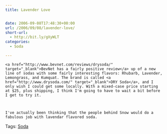 ```yaml
---
title: Lavender Love


date: 2006-09-08T17:48:30+00:00
url: /2006/09/08/lavender-love/
short-url:
  - http://bit.ly/gXyWLT
categories:
  - Soda

---
```

<div class='microid-mailto+http:sha1:6cdfa299c1b913436b03298704e0617545315600'>
  
    <a href="http://www.bevnet.com/reviews/drysoda/" target="_blank">BevNet has a fairly positive review</a> up of a new line of sodas with some fairly interesting flavors: Rhubarb, Lavender, Lemongrass, and Kumquat. The brand is called <a href="http://www.drysoda.com/" target="_blank">DRY Soda</a>, and I only wish I could get some locally. With a mixed-case price starting at $25, plus shipping, I think I'm going to have to wait a bit before I get to try it.
  
  
  
    I've actually been thinking that the people behind Snow would do a fabulous job with lavendar flavored soda.
  
</div>

<div class="st-post-tags">
  Tags: <a href="http://www.cavort.org/tag/soda/" title="Soda" rel="tag">Soda</a><br />
</div>